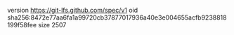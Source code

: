 version https://git-lfs.github.com/spec/v1
oid sha256:8472e77aa6fa1a99720cb37877017936a40e3e004655acfb9238818199f58fee
size 2507
